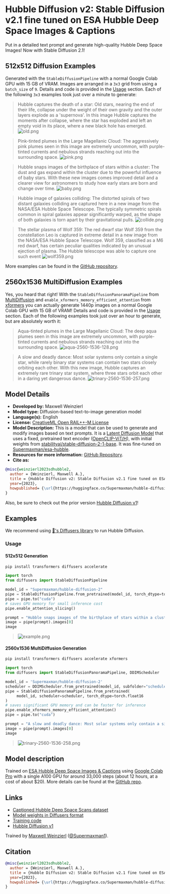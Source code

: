 # Hubble Diffusion v2: Stable Diffusion v2.1 fine tuned on ESA Hubble Deep Space Images & Captions

Put in a detailed text prompt and generate high-quality Hubble Deep Space Images! Now with Stable Diffusion 2.1!

## 512x512 Diffusion Examples

Generated with the `StableDiffusionPipeline` with a normal Google Colab GPU with 15 GB of VRAM.
Images are arranged in a `3x3` grid from using a `batch_size` of `9`.
Details and code is provided in the [Usage](#usage) section.
Each of the following `3x3` examples took just over a minute to generate:

 > Hubble captures the death of a star: Old stars, nearing the end of their life, collapse under the
 > weight of their own gravity and the outer layers explode as a 'supernova'. In this image Hubble
 > captures the moments after collapse, where the star has exploded and left an empty void in its
 > place, where a new black hole has emerged.
>![old.png](https://github.com/Supermaxman/hubble-diffusion/blob/04da8c799098d27c59610b92c15a00fbfa21a1ea/examples/hubble-diffusion-2/old.png?raw=true)

 > Pink-tinted plumes in the Large Magellanic Cloud:
 > The aggressively pink plumes seen in this image are extremely uncommon,
 > with purple-tinted currents and nebulous strands reaching out into the surrounding space.
 >![pink.png](https://github.com/Supermaxman/hubble-diffusion/blob/04da8c799098d27c59610b92c15a00fbfa21a1ea/examples/hubble-diffusion-2/pink.png?raw=true)

 > Hubble snaps images of the birthplace of stars within a cluster:
 > The dust and gas expand within the cluster due to the powerful influence of baby stars.
 > With these new images comes improved detail and a clearer view for astronomers to
 > study how early stars are born and change over time.
>![baby.png](https://github.com/Supermaxman/hubble-diffusion/blob/04da8c799098d27c59610b92c15a00fbfa21a1ea/examples/hubble-diffusion-2/baby.png?raw=true)

 > Hubble image of galaxies colliding: The distorted spirals of two distant galaxies colliding are
 > captured here in a new image from the NASA/ESA Hubble Space Telescope. The typically symmetric
 > spirals common in spiral galaxies appear significantly warped, as the shape of both galaxies is torn
 > apart by their gravitational pulls.
>![collide.png](https://github.com/Supermaxman/hubble-diffusion/blob/04da8c799098d27c59610b92c15a00fbfa21a1ea/examples/hubble-diffusion-2/collide.png?raw=true)

 > The stellar plasma of Wolf 359: The red dwarf star Wolf 359 from the constellation Leo is captured in extreme detail in a new image from the NASA/ESA Hubble Space Telescope.
 > Wolf 359, classified as a M6 red dwarf, has certain peculiar qualities indicated by an unusual ejection of plasma. The Hubble telescope was able to capture one such event
>![wolf359.png](https://github.com/Supermaxman/hubble-diffusion/blob/04da8c799098d27c59610b92c15a00fbfa21a1ea/examples/hubble-diffusion-2/wolf359.png?raw=true)

More examples can be found in the [GitHub repository](https://github.com/Supermaxman/hubble-diffusion).

## 2560x1536 MultiDiffusion Examples

Yes, you heard that right! With the `StableDiffusionPanoramaPipeline` from [MultiDiffusion](https://multidiffusion.github.io/) and `enable_xformers_memory_efficient_attention` from [xformers](https://huggingface.co/docs/diffusers/optimization/fp16#memory-efficient-attention) you can actually generate 1440p images on a normal Google Colab GPU with 15 GB of VRAM!
Details and code is provided in the [Usage](#usage) section.
Each of the following examples took just over an hour to generate, but are absolutely worth it:

> Aqua-tinted plumes in the Large Magellanic Cloud:
> The deep aqua plumes seen in this image are extremely uncommon, with purple-tinted currents and nebulous strands reaching out into the surrounding space.
>![aqua-2560-1536-128.png](https://github.com/Supermaxman/hubble-diffusion/blob/04da8c799098d27c59610b92c15a00fbfa21a1ea/examples/hubble-diffusion-2/aqua-2560-1536-128.png?raw=true)

> A slow and deadly dance:
Most solar systems only contain a single star, while rarely binary star systems can contain two stars closely orbiting each other.
> With this new image, Hubble captures an extremely rare trinary star system, where three stars orbit each other in a daring yet dangerous dance.
>![trinary-2560-1536-257.png](https://github.com/Supermaxman/hubble-diffusion/blob/04da8c799098d27c59610b92c15a00fbfa21a1ea/examples/hubble-diffusion-2/trinary-2560-1536-257.png?raw=true)

## Model Details

- **Developed by:** Maxwell Weinzierl
- **Model type:** Diffusion-based text-to-image generation model
- **Language(s):** English
- **License:** [CreativeML Open RAIL++-M License](https://huggingface.co/stabilityai/stable-diffusion-2/blob/main/LICENSE-MODEL)
- **Model Description:** This is a model that can be used to generate and modify images based on text prompts. It is a [Latent Diffusion Model](https://arxiv.org/abs/2112.10752) that uses a fixed, pretrained text encoder ([OpenCLIP-ViT/H](https://github.com/mlfoundations/open_clip)), with initial weights from [stabilityai/stable-diffusion-2-1-base](https://huggingface.co/stabilityai/stable-diffusion-2-1-base). It was fine-tuned on [Supermaxman/esa-hubble](https://huggingface.co/datasets/Supermaxman/esa-hubble).
- **Resources for more information:** [GitHub Repository](https://github.com/Stability-AI/).
- **Cite as:**

```bibtex
@misc{weinzierl2023sdhubble2,
  author = {Weinzierl, Maxwell A.},
  title = {Hubble Diffusion v2: Stable Diffusion v2.1 fine tuned on ESA Hubble Deep Space Images & Captions},
  year={2023},
  howpublished= {\url{https://huggingface.co/Supermaxman/hubble-diffusion-2}}
} 
```

Also, be sure to check out the prior version [Hubble Diffusion v1](https://huggingface.co/Supermaxman/hubble-diffusion-1)!

## Examples

We recommend using [🤗's Diffusers library](https://github.com/huggingface/diffusers) to run Hubble Diffusion.

### Usage

#### 512x512 Generation

```bash
pip install transformers diffusers accelerate
```

```python
import torch
from diffusers import StableDiffusionPipeline

model_id = "Supermaxman/hubble-diffusion-2"
pipe = StableDiffusionPipeline.from_pretrained(model_id, torch_dtype=torch.float16)
pipe = pipe.to("cuda")
# saves GPU memory for small inference cost
pipe.enable_attention_slicing()

prompt = "Hubble snaps images of the birthplace of stars within a cluster: The dust and gas expand within the cluster due to the powerful influence of baby stars. With these new images comes improved detail and a clearer view for astronomers to study how early stars are born and change over time."
image = pipe(prompt).images[0]
image
```

>![example.png](https://github.com/Supermaxman/hubble-diffusion/blob/04da8c799098d27c59610b92c15a00fbfa21a1ea/examples/hubble-diffusion-2/example.png?raw=true)

#### 2560x1536 MultiDiffusion Generation

```bash
pip install transformers diffusers accelerate xformers
```

```python
import torch
from diffusers import StableDiffusionPanoramaPipeline, DDIMScheduler

model_id = 'Supermaxman/hubble-diffusion-2'
scheduler = DDIMScheduler.from_pretrained(model_id, subfolder="scheduler")
pipe = StableDiffusionPanoramaPipeline.from_pretrained(
     model_id, scheduler=scheduler, torch_dtype=torch.float16
)
# saves significant GPU memory and can be faster for inference
pipe.enable_xformers_memory_efficient_attention()
pipe = pipe.to("cuda")

prompt = "A slow and deadly dance: Most solar systems only contain a single star, while rarely binary star systems can contain two stars closely orbiting each other. With this new image, Hubble captures an extremely rare trinary star system, where three stars orbit each other in a daring yet dangerous dance."
image = pipe(prompt).images[0]
image
```

>![trinary-2560-1536-258.png](https://github.com/Supermaxman/hubble-diffusion/blob/e76b22c805eea07e376f23ad12bb9ddecfd47cca/examples/hubble-diffusion-2/trinary-2560-1536-258.png?raw=true)

## Model description

Trained on [ESA Hubble Deep Space Images & Captions](https://huggingface.co/datasets/Supermaxman/esa-hubble) using [Google Colab Pro](https://colab.research.google.com/signup) with a single A100 GPU for around 33,000 steps (about 12 hours, at a cost of about $20).
More details can be found at the [GitHub repo](https://github.com/Supermaxman/hubble-diffusion).

## Links

- [Captioned Hubble Deep Space Scans dataset](https://huggingface.co/datasets/Supermaxman/esa-hubble)
- [Model weights in Diffusers format](https://huggingface.co/Supermaxman/hubble-diffusion-2)
- [Training code](https://github.com/Supermaxman/hubble-diffusion)
- [Hubble Diffusion v1](https://huggingface.co/Supermaxman/hubble-diffusion-1)

Trained by [Maxwell Weinzierl](https://personal.utdallas.edu/~maxwell.weinzierl/) ([@Supermaxman1](https://twitter.com/Supermaxman1)).

## Citation

```bibtex
@misc{weinzierl2023sdhubble2,
  author = {Weinzierl, Maxwell A.},
  title = {Hubble Diffusion v2: Stable Diffusion v2.1 fine tuned on ESA Hubble Deep Space Images & Captions},
  year={2023},
  howpublished= {\url{https://huggingface.co/Supermaxman/hubble-diffusion-2}}
} 
```
